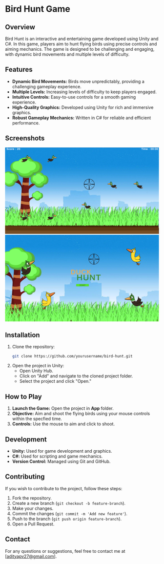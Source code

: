 # Bird Hunt Game

## Overview
Bird Hunt is an interactive and entertaining game developed using Unity and C#. In this game, players aim to hunt flying birds using precise controls and aiming mechanics. The game is designed to be challenging and engaging, with dynamic bird movements and multiple levels of difficulty.

## Features
- **Dynamic Bird Movements:** Birds move unpredictably, providing a challenging gameplay experience.
- **Multiple Levels:** Increasing levels of difficulty to keep players engaged.
- **Intuitive Controls:** Easy-to-use controls for a smooth gaming experience.
- **High-Quality Graphics:** Developed using Unity for rich and immersive graphics.
- **Robust Gameplay Mechanics:** Written in C# for reliable and efficient performance.

## Screenshots
![Gameplay Screenshot](duck1.png)
![Gameplay Screenshot](duck2.png)

## Installation
1. Clone the repository:
    ```bash
    git clone https://github.com/yourusername/bird-hunt.git
    ```
2. Open the project in Unity:
    - Open Unity Hub.
    - Click on "Add" and navigate to the cloned project folder.
    - Select the project and click "Open."

## How to Play
1. **Launch the Game:** Open the project in **App** folder.
2. **Objective:** Aim and shoot the flying birds using your mouse controls within the specfied time.
3. **Controls:** Use the mouse to aim and click to shoot.

## Development
- **Unity:** Used for game development and graphics.
- **C#:** Used for scripting and game mechanics.
- **Version Control:** Managed using Git and GitHub.

## Contributing
If you wish to contribute to the project, follow these steps:
1. Fork the repository.
2. Create a new branch (`git checkout -b feature-branch`).
3. Make your changes.
4. Commit the changes (`git commit -m 'Add new feature'`).
5. Push to the branch (`git push origin feature-branch`).
6. Open a Pull Request.


## Contact
For any questions or suggestions, feel free to contact me at [adityapv27@gmail.com].
